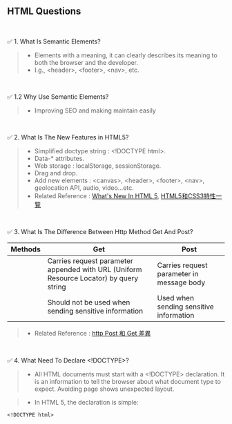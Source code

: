 ## HTML Questions
<br/>

:white_check_mark: 1. What Is Semantic Elements?

> - Elements with a meaning, it can clearly describes its meaning to both the browser and the developer. <br/>
> - I.g., \<header>, \<footer>, \<nav>, etc.
<br/>

:white_check_mark: 1.2 Why Use Semantic Elements?

> - Improving SEO and making maintain easily
<br/>

:white_check_mark: 2. What Is The New Features in HTML5?

> - Simplified doctype string : \<!DOCTYPE html>.
> - Data-* attributes.
> - Web storage : localStorage, sessionStorage.
> - Drag and drop.
> - Add new elements : \<canvas>, \<header>, \<footer>, \<nav>, geolocation API, audio, video...etc.
> - Related Reference : [What's New In HTML 5](https://www.lifewire.com/whats-new-in-html5-3467974), [HTML5和CSS3特性一覽](https://blog.csdn.net/chandoudeyuyi/article/details/69206236)
<br/>

:white_check_mark: 3. What Is The Difference Between Http Method Get And Post?

| Methods |  Get |  Post | 
|---|---|---|
|  | Carries request parameter appended with URL (Uniform Resource Locator) by query string | Carries request parameter in message body | 
|  | Should not be used when sending sensitive information | Used when sending sensitive information | 
> - Related Reference : [http Post 和 Get 差異](https://medium.com/@totoroLiu/http-post-%E5%92%8C-get-%E5%B7%AE%E7%95%B0-928829d29914)
<br/>

:white_check_mark: 4. What Need To Declare <!DOCTYPE>?
> - All HTML documents must start with a <!DOCTYPE> declaration. It is an information to tell the browser about what document type to expect. Avoiding page shows unexpected layout.

> - In HTML 5, the declaration is simple:
```
<!DOCTYPE html>
```
<br/>

